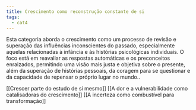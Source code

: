 ```yaml
---
title: Crescimento como reconstrução constante de si
tags:
  - cat4
---
```

Esta categoria aborda o crescimento como um processo de revisão e superação das influências inconscientes do passado, especialmente aquelas relacionadas à infância e às histórias psicológicas individuais. O foco está em reavaliar as respostas automáticas e os preconceitos enraizados, permitindo uma visão mais justa e objetiva sobre o presente, além da superação de histórias pessoais, da coragem para se questionar e da capacidade de repensar o próprio lugar no mundo..

[[Crescer parte do estudo de si mesmo]]
[[A dor e a vulnerabilidade como catalisadoras do crescimento]]
[[A incerteza como combustível para transformação]]



